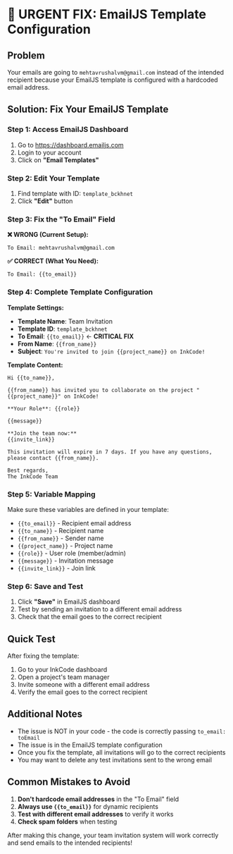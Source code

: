 # 🚨 URGENT FIX: EmailJS Template Configuration

## Problem
Your emails are going to `mehtavrushalvm@gmail.com` instead of the intended recipient because your EmailJS template is configured with a hardcoded email address.

## Solution: Fix Your EmailJS Template

### Step 1: Access EmailJS Dashboard
1. Go to https://dashboard.emailjs.com
2. Login to your account
3. Click on **"Email Templates"**

### Step 2: Edit Your Template
1. Find template with ID: `template_bckhnet`
2. Click **"Edit"** button

### Step 3: Fix the "To Email" Field
**❌ WRONG (Current Setup):**
```
To Email: mehtavrushalvm@gmail.com
```

**✅ CORRECT (What You Need):**
```
To Email: {{to_email}}
```

### Step 4: Complete Template Configuration

**Template Settings:**
- **Template Name**: Team Invitation
- **Template ID**: `template_bckhnet`
- **To Email**: `{{to_email}}` ← **CRITICAL FIX**
- **From Name**: `{{from_name}}`
- **Subject**: `You're invited to join {{project_name}} on InkCode!`

**Template Content:**
```
Hi {{to_name}},

{{from_name}} has invited you to collaborate on the project "{{project_name}}" on InkCode!

**Your Role**: {{role}}

{{message}}

**Join the team now:**
{{invite_link}}

This invitation will expire in 7 days. If you have any questions, please contact {{from_name}}.

Best regards,
The InkCode Team
```

### Step 5: Variable Mapping
Make sure these variables are defined in your template:
- `{{to_email}}` - Recipient email address
- `{{to_name}}` - Recipient name
- `{{from_name}}` - Sender name
- `{{project_name}}` - Project name
- `{{role}}` - User role (member/admin)
- `{{message}}` - Invitation message
- `{{invite_link}}` - Join link

### Step 6: Save and Test
1. Click **"Save"** in EmailJS dashboard
2. Test by sending an invitation to a different email address
3. Check that the email goes to the correct recipient

## Quick Test
After fixing the template:
1. Go to your InkCode dashboard
2. Open a project's team manager
3. Invite someone with a different email address
4. Verify the email goes to the correct recipient

## Additional Notes
- The issue is NOT in your code - the code is correctly passing `to_email: toEmail`
- The issue is in the EmailJS template configuration
- Once you fix the template, all invitations will go to the correct recipients
- You may want to delete any test invitations sent to the wrong email

## Common Mistakes to Avoid
1. **Don't hardcode email addresses** in the "To Email" field
2. **Always use `{{to_email}}`** for dynamic recipients
3. **Test with different email addresses** to verify it works
4. **Check spam folders** when testing

After making this change, your team invitation system will work correctly and send emails to the intended recipients!
